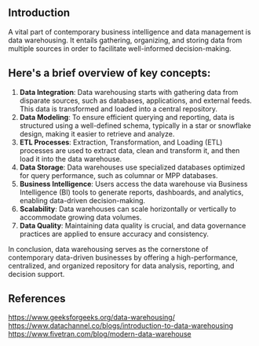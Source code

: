 ## Introduction
A vital part of contemporary business intelligence and data management is data warehousing. It entails gathering, organizing, and storing data from multiple sources in order to facilitate well-informed decision-making. 

## Here's a brief overview of key concepts:
1. **Data Integration**: Data warehousing starts with gathering data from disparate sources, such as databases, applications, and external feeds. This data is transformed and loaded into a central repository.
2. **Data Modeling**: To ensure efficient querying and reporting, data is structured using a well-defined schema, typically in a star or snowflake design, making it easier to retrieve and analyze.
3. **ETL Processes**: Extraction, Transformation, and Loading (ETL) processes are used to extract data, clean and transform it, and then load it into the data warehouse.
4. **Data Storage**: Data warehouses use specialized databases optimized for query performance, such as columnar or MPP databases.
5. **Business Intelligence**: Users access the data warehouse via Business Intelligence (BI) tools to generate reports, dashboards, and analytics, enabling data-driven decision-making.
6. **Scalability**: Data warehouses can scale horizontally or vertically to accommodate growing data volumes.
7. **Data Quality**: Maintaining data quality is crucial, and data governance practices are applied to ensure accuracy and consistency.

In conclusion, data warehousing serves as the cornerstone of contemporary data-driven businesses by offering a high-performance, centralized, and organized repository for data analysis, reporting, and decision support.

## References
https://www.geeksforgeeks.org/data-warehousing/
https://www.datachannel.co/blogs/introduction-to-data-warehousing
https://www.fivetran.com/blog/modern-data-warehouse
